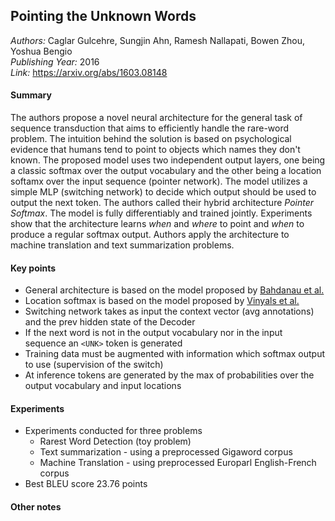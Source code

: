 ## Pointing the Unknown Words
_Authors:_ Caglar Gulcehre, Sungjin Ahn, Ramesh Nallapati, Bowen Zhou, Yoshua Bengio    
_Publishing Year:_ 2016    
_Link:_ https://arxiv.org/abs/1603.08148    

#### Summary
The authors propose a novel neural architecture for the general task of sequence transduction that aims to efficiently handle the rare-word problem. The intuition behind the solution is based on psychological evidence that humans tend to point to objects which names they don't known. The proposed model uses two independent output layers, one being a classic softmax over the output vocabulary and the other being a location softamx over the input sequence (pointer network). The model utilizes a simple MLP (switching network) to decide which output should be used to output the next token. The authors called their hybrid architecture _Pointer Softmax_. The model is fully differentiably and trained jointly. Experiments show that the architecture learns _when_ and _where_ to point and _when_ to produce a regular softmax output. Authors apply the architecture to machine translation and text summarization problems.

#### Key points
- General architecture is based on the model proposed by [Bahdanau et al.](notes/jointly-learn-to-align-and-translate.md)
- Location softmax is based on the model proposed by [Vinyals et al.](notes/pointer-networks.md)
- Switching network takes as input the context vector (avg annotations) and the prev hidden state of the Decoder
- If the next word is not in the output vocabulary nor in the input sequence an `<UNK>` token is generated
- Training data must be augmented with information which softmax output to use (supervision of the switch)
- At inference tokens are generated by the max of probabilities over the output vocabulary and input locations

#### Experiments
- Experiments conducted for three problems 
  - Rarest Word Detection (toy problem)
  - Text summarization - using a preprocessed Gigaword corpus
  - Machine Translation - using preprocessed Europarl English-French corpus
- Best BLEU score 23.76 points

#### Other notes
